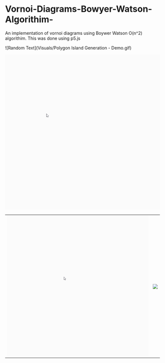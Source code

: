# Vornoi-Diagrams-Bowyer-Watson-Algorithim-
An implementation of vornoi diagrams using Boywer Watson O(n^2) algorithim.
This was done using p5.js

![Random Text](Visuals/Polygon Island Generation - Demo.gif)
<table>
  <tr>
  <td>
<img align="center" src="Visuals/Polygon Island Generation - Demo.gif">
</td>
  <td>
<img align="center" src="Visuals/Lloyd Relaxation - Demo.gif">
</td>
    </tr>
  <img src="Visuals/Vornoi Diagram - Demo.gif">
</table>

